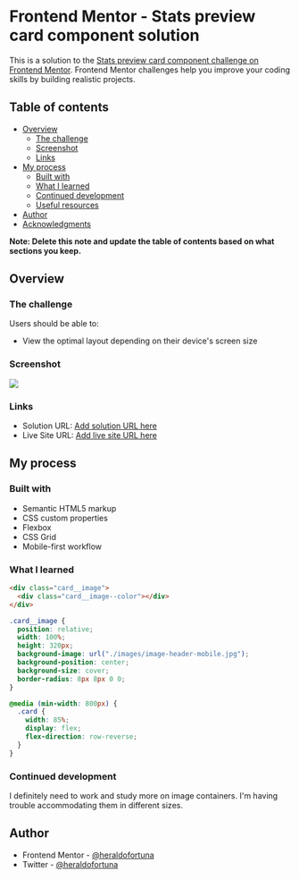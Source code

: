 # Frontend Mentor - Stats preview card component solution

This is a solution to the [Stats preview card component challenge on Frontend Mentor](https://www.frontendmentor.io/challenges/stats-preview-card-component-8JqbgoU62). Frontend Mentor challenges help you improve your coding skills by building realistic projects.

## Table of contents

- [Overview](#overview)
  - [The challenge](#the-challenge)
  - [Screenshot](#screenshot)
  - [Links](#links)
- [My process](#my-process)
  - [Built with](#built-with)
  - [What I learned](#what-i-learned)
  - [Continued development](#continued-development)
  - [Useful resources](#useful-resources)
- [Author](#author)
- [Acknowledgments](#acknowledgments)

**Note: Delete this note and update the table of contents based on what sections you keep.**

## Overview

### The challenge

Users should be able to:

- View the optimal layout depending on their device's screen size

### Screenshot

![](./screenshot.JPG)

### Links

- Solution URL: [Add solution URL here](https://your-solution-url.com)
- Live Site URL: [Add live site URL here](https://your-live-site-url.com)

## My process

### Built with

- Semantic HTML5 markup
- CSS custom properties
- Flexbox
- CSS Grid
- Mobile-first workflow

### What I learned

```html
<div class="card__image">
  <div class="card__image--color"></div>
</div>
```

```css
.card__image {
  position: relative;
  width: 100%;
  height: 320px;
  background-image: url("./images/image-header-mobile.jpg");
  background-position: center;
  background-size: cover;
  border-radius: 8px 8px 0 0;
}

@media (min-width: 800px) {
  .card {
    width: 85%;
    display: flex;
    flex-direction: row-reverse;
  }
}
```

### Continued development

I definitely need to work and study more on image containers. I'm having trouble accommodating them in different sizes.

## Author

- Frontend Mentor - [@heraldofortuna](https://www.frontendmentor.io/profile/heraldofortuna)
- Twitter - [@heraldofortuna](https://twitter.com/heraldofortuna)
